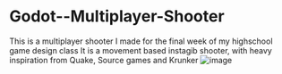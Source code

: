 # Godot--Multiplayer-Shooter
This is a multiplayer shooter I made for the final week of my highschool game design class
It is a movement based instagib shooter, with heavy inspiration from Quake, Source games and Krunker
![image](https://user-images.githubusercontent.com/19656825/201552474-cd12feca-e11b-4360-96d8-188e60fc3cf0.png)
